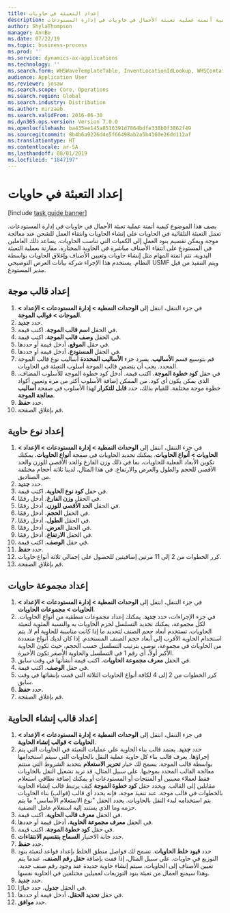 ```yaml
---
title: إعداد التعبئة في حاويات
description: يصف هذا الموضوع كيفية أتمتة عملية تعبئة الأحمال في حاويات في إدارة المستودعات.
author: ShylaThompson
manager: AnnBe
ms.date: 07/22/19
ms.topic: business-process
ms.prod: ''
ms.service: dynamics-ax-applications
ms.technology: ''
ms.search.form: WHSWaveTemplateTable, InventLocationIdLookup, WHSContainerType, WHSContainerGroup, WHSContainerizationTable, WHSContainerizationBreak, WHSCreateContainerBreak
audience: Application User
ms.reviewer: josaw
ms.search.scope: Core, Operations
ms.search.region: Global
ms.search.industry: Distribution
ms.author: mirzaab
ms.search.validFrom: 2016-06-30
ms.dyn365.ops.version: Version 7.0.0
ms.openlocfilehash: ba435ee145a8516391d7864bdfe338b0f3862f49
ms.sourcegitcommit: 8b4b6a9226d4e5f66498ab2a5b4160e26dd112af
ms.translationtype: HT
ms.contentlocale: ar-SA
ms.lasthandoff: 08/01/2019
ms.locfileid: "1847197"
---
```

# <a name="set-up-containerization"></a>إعداد التعبئة في حاويات

[!include [task guide banner](../../includes/task-guide-banner.md)]

يصف هذا الموضوع كيفية أتمتة عملية تعبئة الأحمال في حاويات في إدارة المستودعات. تعمل التعبئة التلقائية في الحاويات على إنشاء الحاويات وانتقاء العمل للشحن عند معالجة موجة ويمكن تقسيم بنود العمل إلى الكميات التي تناسب الحاويات. يساعد ذلك العاملين في المستودع على انتقاء الأصناف مباشرة في الحاوية المختارة. مقارنة بعملية التعبئة اليدوية، تتم أتمتة المهام مثل إنشاء حاويات وتعيين الأصناف وإغلاق الحاويات بواسطة النظام. يستخدم هذا الإجراء شركة بيانات العرض التوضيحي USMF ويتم التنفيذ من قبل مدير المستودع.


## <a name="set-up-a-wave-template"></a>إعداد قالب موجة
1. في جزء التنقل، انتقل إلى **الوحدات النمطية > إدارة المستودعات > الإعداد > الموجات > قوالب الموجة**.
2. حدد **جديد**.
3. في الحقل **اسم قالب الموجة**، اكتب قيمة.
4. في الحقل **وصف قالب الموجة**، اكتب قيمة.
5. في حقل **الموقع**، أدخل قيمة أو حددها.
6. في الحقل **المستودع**، أدخل قيمة أو حددها.
7. قم بتوسيع قسم **الأساليب**. يسرد جزء **الأساليب المحددة** أساليب نوع قالب الموجة المحدد. يجب أن يتضمن قالب الموجة أسلوب التعبئة في الحاويات.  
8. في حقل **كود خطوة الموجة**، اكتب قيمة. أدخل كود خطوة الموجة للأسلوب المضاف، الذي يمكن يكون أي كود. من الممكن إضافة الأسلوب أكثر من مرة وتعيين أكواد خطوة موجة مختلفة. للقيام بذلك، حدد **قابل للتكرار** لهذا الأسلوب في صفحة **أساليب معالجة الموجة**.  
9. حدد **حفظ**.
10. قم بإغلاق الصفحة.

## <a name="set-up-a-container-type"></a>إعداد نوع حاوية
1. في جزء التنقل، انتقل إلى **الوحدات النمطية > إدارة المستودعات > الإعداد > الحاويات > أنواع الحاويات**. يمكنك تحديد الحاويات في صفحة **أنواع الحاويات**. يمكنك تكوين الأبعاد الفعلية للحاويات، بما في ذلك وزن الفارغ والحد الأقصى للوزن والحد الأقصى للحجم والطول والعرض والارتفاع. في هذا المثال، لدينا ثلاثة أحجام مختلفة من الصناديق.  
2. حدد **جديد**.
3. في حقل **كود نوع الحاوية**، اكتب قيمة.
4. في الحقل **وزن الفارغ‬**، أدخل رقمًا.
5. في الحقل **الحد الأقصى للوزن**، أدخل رقمًا.
6. في الحقل **الحجم‬**، أدخل رقمًا.
7. في الحقل **الطول**، أدخل رقمًا.
8. في الحقل **العرض**، أدخل رقمًا.
9. في الحقل **الارتفاع**، أدخل رقمًا.
10. في حقل **الوصف**، اكتب قيمة.
11. حدد **حفظ**.
13. كرر الخطوات من 2 إلى 11 مرتين إضافيتين للحصول على إجمالي ثلاثة أنواع حاويات.
14. قم بإغلاق الصفحة.

## <a name="set-up-a-container-group"></a>إعداد مجموعة حاويات
1. في جزء التنقل، انتقل إلى **الوحدات النمطية > إدارة المستودعات > الإعداد > الحاويات > مجموعات الحاويات**.
2. في جزء الإجراءات، حدد **جديد**. يمكنك إعداد مجموعات منطقية من أنواع الحاويات. لكل مجموعة، يمكنك تحديد التسلسل لحزم الحاويات به والنسبة المئوية لتعبئة الحاويات. تستخدم أبعاد حجم الصنف لتحديد ما إذا كانت مناسبة للحاوية أم لا. يتم استخدام الحاوية الأقرب إلى أبعاد حجم الصنف المستخدم. إذا كان لديك أنواع متعددة من الحاويات في مجموعة، نوصي بترتيب التسلسل حسب الحجم، حيث تكون الحاوية الأكبر أولاً، أي رقم 1 في التسلسل والحاوية الأصغر تكون الأخيرة.    
3. في الحقل **معرف مجموعة الحاويات**، اكتب قيمة أنشأتها في وقت سابق.
4. في حقل **الوصف**، اكتب قيمة.
5. كرر الخطوات من 2 إلى 4 لكافة أنواع الحاويات الثلاثة التي قمت بإنشائها في وقت سابق.
6. حدد **حفظ**.
7. قم بإغلاق الصفحة.

## <a name="set-up-a-container-build-template"></a>إعداد قالب إنشاء الحاوية
1. في جزء التنقل، انتقل إلى **الوحدات النمطية > إدارة المستودعات > الإعداد > الحاويات > قوالب إنشاء الحاوية‬**.
2. حدد **جديد**. يعتمد قالب بناء الحاوية على عمليات التعبئة في الحاويات التي يتم إجراؤها. يعرف قالب بناء كل حاوية عملية النقل بالحاويات التي سيتم استخدامها بواسطة قالب الموجة. يسمح لك خيار **تحرير الاستعلام** بتحديد الشروط التي ستتم معالجة القالب المحدد بموجبها. على سبيل المثال، قد تريد تشغيل النقل بالحاويات فقط لعملاء معينين أو المنتجات أو المستودعات أو يمكنك إضافة نطاقي استعلام مقابلين إلى القالب. ويحدد حقل **كود خطوة الموجة** كيف يرتبط قالب إنشاء الحاوية بالخطوات في قالب موجة. عند تنفيذ موجة، فإنه يحدد أي قالب (قوالب) بناء الحاويات يتم استخدامه لبدء النقل بالحاويات. يحدد الحقل "نوع الاستعلام الأساسي" ما يتم حزمه وما الذي يستند إليه استعلام عامل التصفية. 
3. في الحقل **معرف قالب الحاوية**، اكتب قيمة.
4. في الحقل **معرف مجموعة الحاوية**، أدخل قيمة أو حددها.
5. في حقل **كود خطوة الموجة**، اكتب قيمة.
6. حدد خانة الاختيار **السماح بتقسيم الانتقاءات**.
7. حدد **حفظ**.
8. حدد **قيود خلط الحاويات**. تسمح لك فواصل منطق الخلط بإعداد قواعد لتعبئة بنود التوزيع في حاويات. على سبيل المثال، إذا قمت بإضافة **حقل رقم الصنف**، عندما يتم تعيين الأصناف إلى الحاويات، سيتم إنشاء حاوية جديدة عند وجود رقم صنف جديد. وهذا سيمنع العمال من تعبئة بنود التوزيعات لعميلين مختلفين في الحاوية نفسها.  
9. حدد **جديد**.
10. في الحقل **جدول**، حدد خيارًا.
11. في حقل **تحديد الحقل**، أدخل قيمة أو حددها.
12. حدد **موافق**.

